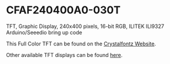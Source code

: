 # CFAF240400A0-030T
TFT, Graphic Display, 240x400 pixels, 16-bit RGB, ILITEK ILI9327 Arduino/Seeedio bring up code


This Full Color TFT can be found on the [Crystalfontz Website](https://www.crystalfontz.com/product/cfaf240400a0030t).

Other available TFT displays can be found [here](https://www.crystalfontz.com/c/tft-lcd-displays/25).
